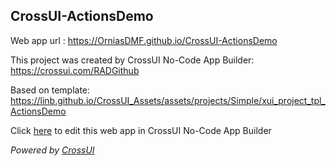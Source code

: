 ## CrossUI-ActionsDemo
Web app url : https://OrniasDMF.github.io/CrossUI-ActionsDemo

This project was created by CrossUI No-Code App Builder: https://crossui.com/RADGithub

Based on template: https://linb.github.io/CrossUI_Assets/assets/projects/Simple/xui_project_tpl_ActionsDemo

Click [here](https://crossui.com/RADGithub/#!from=github&owner=OrniasDMF&repo=CrossUI-ActionsDemo) to edit this web app in CrossUI No-Code App Builder

<i>Powered by [CrossUI](https://crossui.com)</i>
